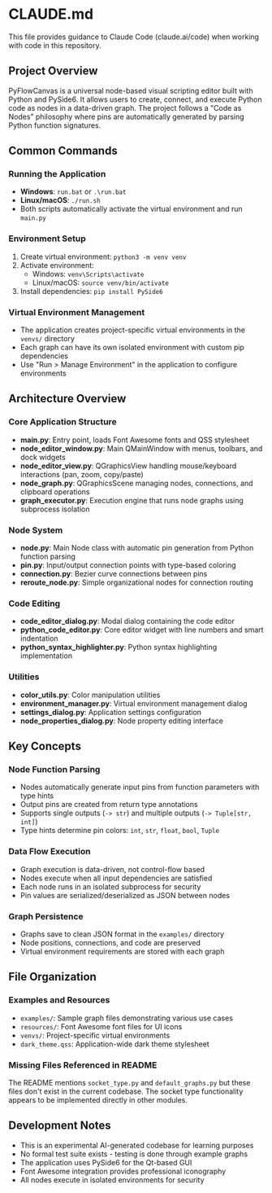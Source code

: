 # CLAUDE.md

This file provides guidance to Claude Code (claude.ai/code) when working with code in this repository.

## Project Overview

PyFlowCanvas is a universal node-based visual scripting editor built with Python and PySide6. It allows users to create, connect, and execute Python code as nodes in a data-driven graph. The project follows a "Code as Nodes" philosophy where pins are automatically generated by parsing Python function signatures.

## Common Commands

### Running the Application
- **Windows**: `run.bat` or `.\run.bat`
- **Linux/macOS**: `./run.sh`
- Both scripts automatically activate the virtual environment and run `main.py`

### Environment Setup
1. Create virtual environment: `python3 -m venv venv`
2. Activate environment:
   - Windows: `venv\Scripts\activate`
   - Linux/macOS: `source venv/bin/activate`
3. Install dependencies: `pip install PySide6`

### Virtual Environment Management
- The application creates project-specific virtual environments in the `venvs/` directory
- Each graph can have its own isolated environment with custom pip dependencies
- Use "Run > Manage Environment" in the application to configure environments

## Architecture Overview

### Core Application Structure
- **main.py**: Entry point, loads Font Awesome fonts and QSS stylesheet
- **node_editor_window.py**: Main QMainWindow with menus, toolbars, and dock widgets
- **node_editor_view.py**: QGraphicsView handling mouse/keyboard interactions (pan, zoom, copy/paste)
- **node_graph.py**: QGraphicsScene managing nodes, connections, and clipboard operations
- **graph_executor.py**: Execution engine that runs node graphs using subprocess isolation

### Node System
- **node.py**: Main Node class with automatic pin generation from Python function parsing
- **pin.py**: Input/output connection points with type-based coloring
- **connection.py**: Bezier curve connections between pins
- **reroute_node.py**: Simple organizational nodes for connection routing

### Code Editing
- **code_editor_dialog.py**: Modal dialog containing the code editor
- **python_code_editor.py**: Core editor widget with line numbers and smart indentation
- **python_syntax_highlighter.py**: Python syntax highlighting implementation

### Utilities
- **color_utils.py**: Color manipulation utilities
- **environment_manager.py**: Virtual environment management dialog
- **settings_dialog.py**: Application settings configuration
- **node_properties_dialog.py**: Node property editing interface

## Key Concepts

### Node Function Parsing
- Nodes automatically generate input pins from function parameters with type hints
- Output pins are created from return type annotations
- Supports single outputs (`-> str`) and multiple outputs (`-> Tuple[str, int]`)
- Type hints determine pin colors: `int`, `str`, `float`, `bool`, `Tuple`

### Data Flow Execution
- Graph execution is data-driven, not control-flow based
- Nodes execute when all input dependencies are satisfied
- Each node runs in an isolated subprocess for security
- Pin values are serialized/deserialized as JSON between nodes

### Graph Persistence
- Graphs save to clean JSON format in the `examples/` directory
- Node positions, connections, and code are preserved
- Virtual environment requirements are stored with each graph

## File Organization

### Examples and Resources
- `examples/`: Sample graph files demonstrating various use cases
- `resources/`: Font Awesome font files for UI icons
- `venvs/`: Project-specific virtual environments
- `dark_theme.qss`: Application-wide dark theme stylesheet

### Missing Files Referenced in README
The README mentions `socket_type.py` and `default_graphs.py` but these files don't exist in the current codebase. The socket type functionality appears to be implemented directly in other modules.

## Development Notes

- This is an experimental AI-generated codebase for learning purposes
- No formal test suite exists - testing is done through example graphs
- The application uses PySide6 for the Qt-based GUI
- Font Awesome integration provides professional iconography
- All nodes execute in isolated environments for security